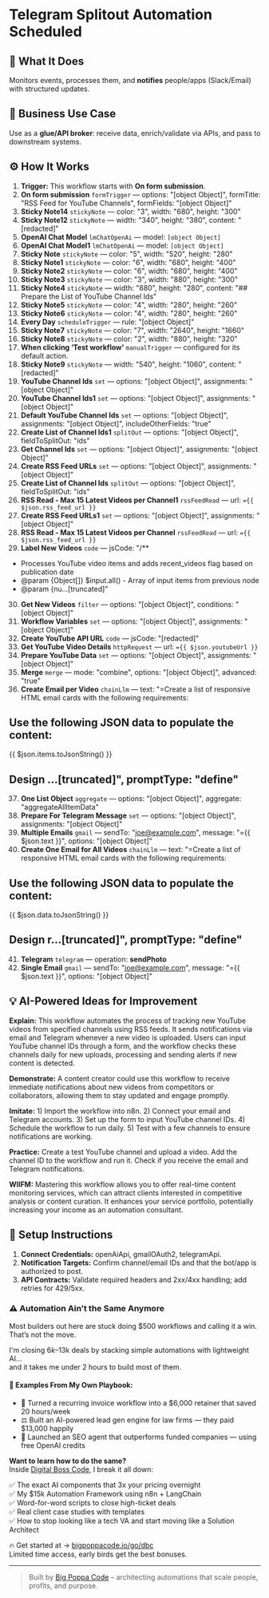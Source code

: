 # Telegram Splitout Automation Scheduled
## 🚀 What It Does
Monitors events, processes them, and **notifies** people/apps (Slack/Email) with structured updates.

## 💼 Business Use Case
Use as a **glue/API broker**: receive data, enrich/validate via APIs, and pass to downstream systems.

## ⚙️ How It Works
1. **Trigger:** This workflow starts with **On form submission**.
2. **On form submission** `formTrigger` — options: "[object Object]", formTitle: "RSS Feed for YouTube Channels", formFields: "[object Object]"
3. **Sticky Note14** `stickyNote` — color: "3", width: "680", height: "300"
4. **Sticky Note12** `stickyNote` — width: "340", height: "380", content: "[redacted]"
5. **OpenAI Chat Model** `lmChatOpenAi` — model: `[object Object]`
6. **OpenAI Chat Model1** `lmChatOpenAi` — model: `[object Object]`
7. **Sticky Note** `stickyNote` — color: "5", width: "520", height: "280"
8. **Sticky Note1** `stickyNote` — color: "6", width: "680", height: "400"
9. **Sticky Note2** `stickyNote` — color: "6", width: "680", height: "400"
10. **Sticky Note3** `stickyNote` — color: "3", width: "880", height: "300"
11. **Sticky Note4** `stickyNote` — width: "880", height: "280", content: "## Prepare the List of YouTube Channel Ids"
12. **Sticky Note5** `stickyNote` — color: "4", width: "280", height: "260"
13. **Sticky Note6** `stickyNote` — color: "4", width: "280", height: "260"
14. **Every Day** `scheduleTrigger` — rule: "[object Object]"
15. **Sticky Note7** `stickyNote` — color: "7", width: "2640", height: "1660"
16. **Sticky Note8** `stickyNote` — color: "2", width: "880", height: "320"
17. **When clicking ‘Test workflow’** `manualTrigger` — configured for its default action.
18. **Sticky Note9** `stickyNote` — width: "540", height: "1060", content: "[redacted]"
19. **YouTube Channel Ids** `set` — options: "[object Object]", assignments: "[object Object]"
20. **YouTube Channel Ids1** `set` — options: "[object Object]", assignments: "[object Object]"
21. **Default YouTube Channel Ids** `set` — options: "[object Object]", assignments: "[object Object]", includeOtherFields: "true"
22. **Create List of Channel Ids1** `splitOut` — options: "[object Object]", fieldToSplitOut: "ids"
23. **Get Channel Ids** `set` — options: "[object Object]", assignments: "[object Object]"
24. **Create RSS Feed URLs** `set` — options: "[object Object]", assignments: "[object Object]"
25. **Create List of Channel Ids** `splitOut` — options: "[object Object]", fieldToSplitOut: "ids"
26. **RSS Read  - Max 15 Latest Videos per Channel1** `rssFeedRead` — url: `={{ $json.rss_feed_url }}`
27. **Create RSS Feed URLs1** `set` — options: "[object Object]", assignments: "[object Object]"
28. **RSS Read  - Max 15 Latest Videos per Channel** `rssFeedRead` — url: `={{ $json.rss_feed_url }}`
29. **Label New Videos** `code` — jsCode: "/**
 * Processes YouTube video items and adds recent_videos flag based on publication date
 * @param {Object[]} $input.all() - Array of input items from previous node
 * @param {nu…[truncated]"
30. **Get New Videos** `filter` — options: "[object Object]", conditions: "[object Object]"
31. **Workflow Variables** `set` — options: "[object Object]", assignments: "[object Object]"
32. **Create YouTube API URL** `code` — jsCode: "[redacted]"
33. **Get YouTube Video Details** `httpRequest` — url: `={{ $json.youtubeUrl }}`
34. **Prepare YouTube Data** `set` — options: "[object Object]", assignments: "[object Object]"
35. **Merge** `merge` — mode: "combine", options: "[object Object]", advanced: "true"
36. **Create Email per Video** `chainLlm` — text: "=Create a list of responsive HTML email cards with the following requirements:

## Use the following JSON data to populate the content:
{{ $json.items.toJsonString() }}

## Design …[truncated]", promptType: "define"
37. **One List Object** `aggregate` — options: "[object Object]", aggregate: "aggregateAllItemData"
38. **Prepare For Telegram Message** `set` — options: "[object Object]", assignments: "[object Object]"
39. **Multiple Emails** `gmail` — sendTo: "joe@example.com", message: "={{ $json.text }}", options: "[object Object]"
40. **Create One Email for All Videos** `chainLlm` — text: "=Create a list of responsive HTML email cards with the following requirements:

## Use the following JSON data to populate the content:
{{ $json.data.toJsonString() }}

## Design r…[truncated]", promptType: "define"
41. **Telegram** `telegram` — operation: **sendPhoto**
42. **Single Email** `gmail` — sendTo: "joe@example.com", message: "={{ $json.text }}", options: "[object Object]"

## 💡 AI-Powered Ideas for Improvement
**Explain:** This workflow automates the process of tracking new YouTube videos from specified channels using RSS feeds. It sends notifications via email and Telegram whenever a new video is uploaded. Users can input YouTube channel IDs through a form, and the workflow checks these channels daily for new uploads, processing and sending alerts if new content is detected.

**Demonstrate:** A content creator could use this workflow to receive immediate notifications about new videos from competitors or collaborators, allowing them to stay updated and engage promptly.

**Imitate:** 1) Import the workflow into n8n. 2) Connect your email and Telegram accounts. 3) Set up the form to input YouTube channel IDs. 4) Schedule the workflow to run daily. 5) Test with a few channels to ensure notifications are working.

**Practice:** Create a test YouTube channel and upload a video. Add the channel ID to the workflow and run it. Check if you receive the email and Telegram notifications.

**WIIFM:** Mastering this workflow allows you to offer real-time content monitoring services, which can attract clients interested in competitive analysis or content curation. It enhances your service portfolio, potentially increasing your income as an automation consultant.

## 🔧 Setup Instructions
1. **Connect Credentials:** openAiApi, gmailOAuth2, telegramApi.
2. **Notification Targets:** Confirm channel/email IDs and that the bot/app is authorized to post.
3. **API Contracts:** Validate required headers and 2xx/4xx handling; add retries for 429/5xx.

### ⚠️ Automation Ain’t the Same Anymore

Most builders out here are stuck doing $500 workflows and calling it a win.  
That’s not the move.  

I'm closing $6k–$13k deals by stacking simple automations with lightweight AI...  
and it takes me under 2 hours to build most of them.

#### 🧠 Examples From My Own Playbook:
- 🔁 Turned a recurring invoice workflow into a $6,000 retainer that saved 20 hours/week  
- ⚖️ Built an AI-powered lead gen engine for law firms — they paid $13,000 happily  
- 🚀 Launched an SEO agent that outperforms funded companies — using free OpenAI credits  

**Want to learn how to do the same?**  
Inside [Digital Boss Code](https://bigpoppacode.io/go/dbc), I break it all down:

✅ The exact AI components that 3x your pricing overnight  
✅ My $15k Automation Framework using n8n + LangChain  
✅ Word-for-word scripts to close high-ticket deals  
✅ Real client case studies with templates  
✅ How to stop looking like a tech VA and start moving like a Solution Architect  

🔥 Get started at → [bigpoppacode.io/go/dbc](https://bigpoppacode.io/go/dbc)  
Limited time access, early birds get the best bonuses.

---
> Built by [Big Poppa Code](https://bigpoppacode.io) – architecting automations that scale people, profits, and purpose.
